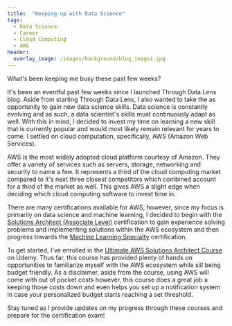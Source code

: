 ```yaml
---
title:  "Keeping up with Data Science"
tags:
  - Data Science
  - Career
  - Cloud Computing
  - AWS
header: 
  overlay_image: /images/background/blog_image1.jpg
---
```


What's been keeping me busy these past few weeks?

It's been an eventful past few weeks since I launched Through Data Lens blog. Aside from starting Through Data Lens, I also wanted to take the as opportunity to gain new data science skills. Data science is constantly evolving and as such, a data scientist's skills must continuously adapt as well. With this in mind, I decided to invest my time on learning a new skill that is currently popular and would most likely remain relevant for years to come. I settled on cloud computation, specifically, AWS (Amazon Web Services).

AWS is the most widely adopted cloud platform courtesy of Amazon. They offer a variety of services such as servers, storage, networking and security to name a few. It represents a third of the cloud computing market compared to it's next three closest competitors which combined account for a third of the market as well. This gives AWS a slight edge when deciding which cloud computing software to invest time in.  

There are many certifications available for AWS, however, since my focus is primarily on data science and machine learning, I decided to begin with the [Solutions Architect (Associate Level)](https://aws.amazon.com/certification/certified-solutions-architect-associate/) certification to gain experience solving problems and implementing solutions within the AWS ecosystem and then progress towards the [Machine Learning Specialty](https://aws.amazon.com/machine-learning/) certification.

To get started, I've enrolled in the [Ultimate AWS Solutions Architect Course](https://www.udemy.com/course/aws-certified-solutions-architect-associate-saa-c02/) on Udemy. Thus far, this course has provided plenty of hands on opportunities to familiarize myself with the AWS ecosystem while sill being budget friendly. As a disclaimer, aside from the course, using AWS will come with out of pocket costs however, this course does a great job a keeping those costs down and even helps you set up a notification system in case your personalized budget starts reaching a set threshold.

Stay tuned as I provide updates on my progress through these courses and prepare for the certification exam!
